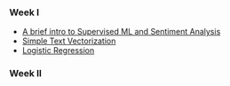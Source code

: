 ### Week I
- [A brief intro to Supervised ML and Sentiment Analysis](https://github.com/Pselen/Deeplearning.ai-Natural-Language-Processing-Specialization/blob/master/Course%20I%20-%20NLP%20with%20Classification%20and%20Vector%20Spaces/Week%20I/Video%20I%20--%20Supervised%20ML%20and%20Sentiment%20Analysis.ipynb)
- [Simple Text Vectorization](https://github.com/Pselen/Deeplearning.ai-Natural-Language-Processing-Specialization/blob/master/Course%20I%20-%20NLP%20with%20Classification%20and%20Vector%20Spaces/Week%20I/Video%20II-VI%20--%20Text%20Vectorization.ipynb)
- [Logistic Regression](https://github.com/Pselen/Deeplearning.ai-Natural-Language-Processing-Specialization/blob/master/Course%20I%20-%20NLP%20with%20Classification%20and%20Vector%20Spaces/Week%20I/Video%20VII-X%20--%20Logistic%20Regression.ipynb)

### Week II
